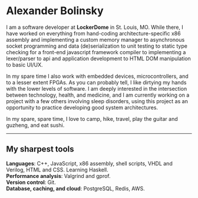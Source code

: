 # Alexander Bolinsky

I am a software developer at **LockerDome** in St. Louis, MO. While there, I have worked on everything from hand-coding architecture-specific x86 assembly and implementing a custom memory manager to asynchronous socket programming and data (de)serialization to unit testing to static type checking for a front-end javascript framework compiler to implementing a lexer/parser to api and application development to HTML DOM manipulation to basic UI/UX.

In my spare time I also work with embedded devices, microcontrollers, and to a lesser extent FPGAs. As you can probably tell, I like dirtying my hands with the lower levels of software. I am deeply interested in the intersection between technology, health, and medicine, and I am currently working on a project with a few others involving sleep disorders, using this project as an opportunity to practice developing good system architectures.

In my spare, spare time, I love to camp, hike, travel, play the guitar and guzheng, and eat sushi.

---
## My sharpest tools
**Languages**: C++, JavaScript, x86 assembly, shell scripts, VHDL and Verilog, HTML and CSS. Learning Haskell.  
**Performance analysis**: Valgrind and gprof.  
**Version control**: Git.  
**Database, caching, and cloud**: PostgreSQL, Redis, AWS.
